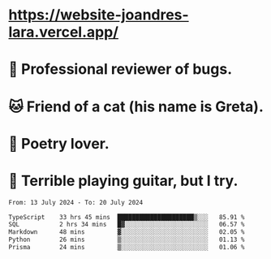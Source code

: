 # https://website-joandres-lara.vercel.app/
# 🐛 Professional reviewer of bugs.
# 🐱 Friend of a cat (his name is Greta).
# 📜 Poetry lover.
# 🎸 Terrible playing guitar, but I try.

<!--START_SECTION:waka-->

```txt
From: 13 July 2024 - To: 20 July 2024

TypeScript    33 hrs 45 mins  █████████████████████▒░░░   85.91 %
SQL           2 hrs 34 mins   █▓░░░░░░░░░░░░░░░░░░░░░░░   06.57 %
Markdown      48 mins         ▓░░░░░░░░░░░░░░░░░░░░░░░░   02.05 %
Python        26 mins         ▒░░░░░░░░░░░░░░░░░░░░░░░░   01.13 %
Prisma        24 mins         ▒░░░░░░░░░░░░░░░░░░░░░░░░   01.06 %
```

<!--END_SECTION:waka-->
